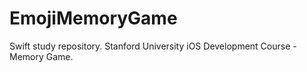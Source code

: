 # EmojiMemoryGame
 Swift study repository. Stanford University iOS Development Course - Memory Game.
